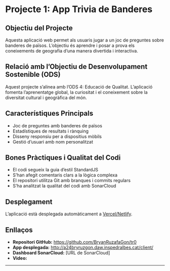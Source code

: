 # Projecte 1: App Trivia de Banderes

## Objectiu del Projecte
Aquesta aplicació web permet als usuaris jugar a un joc de preguntes sobre banderes de països. L’objectiu és aprendre i posar a prova els coneixements de geografia d’una manera divertida i interactiva.

## Relació amb l’Objectiu de Desenvolupament Sostenible (ODS)
Aquest projecte s’alinea amb l’ODS 4: Educació de Qualitat. L’aplicació fomenta l’aprenentatge global, la curiositat i el coneixement sobre la diversitat cultural i geogràfica del món.

## Característiques Principals
- Joc de preguntes amb banderes de països
- Estadístiques de resultats i rànquing
- Disseny responsiu per a dispositius mòbils
- Gestió d’usuari amb nom personalitzat

## Bones Pràctiques i Qualitat del Codi
- El codi segueix la guia d’estil StandardJS
- S’han afegit comentaris clars a la lògica complexa
- El repositori utilitza Git amb branques i commits regulars
- S’ha analitzat la qualitat del codi amb SonarCloud

## Desplegament
L’aplicació està desplegada automàticament a [Vercel/Netlify](URL_AQUI).

## Enllaços
- **Repositori GitHub:** https://github.com/BryanRuzafaGon/tr0
- **App desplegada:** http://a24bryruzgon.daw.inspedralbes.cat/client/
- **Dashboard SonarCloud:** [URL de SonarCloud]
- **Video:**



---